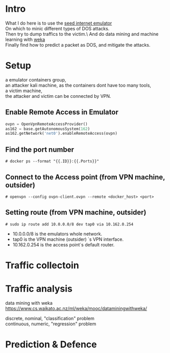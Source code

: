# Intro
What I do here is to use the [seed internet emulator](https://github.com/seed-labs/seed-emulator)\
On which to minic different types of DOS attacks.\
Then try to dump traffics to the victim.\ 
And do data mining and machine learning with [weka](https://www.cs.waikato.ac.nz/ml/weka/)\
Finally find how to predict a packet as DOS, and mitigate the attacks.


# Setup
a emulator containers group,\
an attacker kali machine, as the containers dont have too many tools,\
a victim machine,\
the attacker and victim can be connected by VPN.

## Enable Remote Access in Emulator

```python
ovpn = OpenVpnRemoteAccessProvider()
as162 = base.getAutonomousSystem(162)
as162.getNetwork('net0').enableRemoteAccess(ovpn)
```

## Find the port number

```
# docker ps --format "{{.ID}}:{{.Ports}}"
```

## Connect to the Access point (from VPN machine, outsider)

```
# openvpn --config ovpn-client.ovpn --remote <docker_host> <port> 
```

## Setting route (from VPN machine, outsider)

```
# sudo ip route add 10.0.0.0/8 dev tap0 via 10.162.0.254
```
- 10.0.0.0/8 is the emulators whole network.
- tap0 is the VPN machine (outsider) `s VPN interface.
- 10.162.0.254 is the access point`s default router.

# Traffic collectoin


# Traffic analysis
   data mining with weka\
   https://www.cs.waikato.ac.nz/ml/weka/mooc/dataminingwithweka/
   
   discrete, nominal, "classification" problem\
   continuous, numeric, "regression" problem
   
   

# Prediction & Defence
